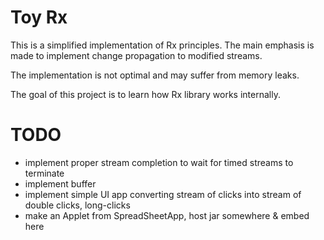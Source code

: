 Toy Rx
======

This is a simplified implementation of Rx principles.
The main emphasis is made to implement change propagation to modified streams.

The implementation is not optimal and may suffer from memory leaks.

The goal of this project is to learn how Rx library works internally.

TODO
====

 - implement proper stream completion to wait for timed streams to terminate
 - implement buffer
 - implement simple UI app converting stream of clicks into stream of double clicks, long-clicks
 - make an Applet from SpreadSheetApp, host jar somewhere & embed here
